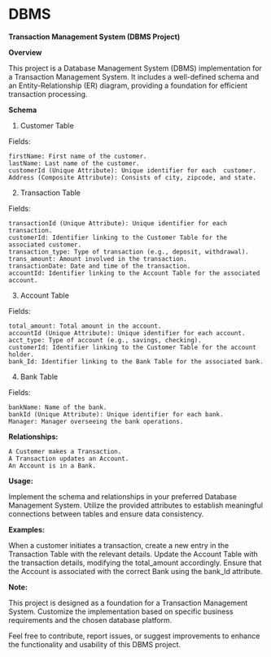 # DBMS
**Transaction Management System (DBMS Project)**

**Overview**

This project is a Database Management System (DBMS) implementation for a Transaction Management System. It includes a well-defined schema and an Entity-Relationship (ER) diagram, providing a foundation for efficient transaction processing.

**Schema**

1. Customer Table
   
Fields:

    firstName: First name of the customer.
    lastName: Last name of the customer.
    customerId (Unique Attribute): Unique identifier for each  customer.
    Address (Composite Attribute): Consists of city, zipcode, and state.

2. Transaction Table
   
Fields:

    transactionId (Unique Attribute): Unique identifier for each transaction.
    customerId: Identifier linking to the Customer Table for the associated customer.
    transaction_type: Type of transaction (e.g., deposit, withdrawal).
    trans_amount: Amount involved in the transaction.
    transactionDate: Date and time of the transaction.
    accountId: Identifier linking to the Account Table for the associated account.

3. Account Table
   
Fields:

    total_amount: Total amount in the account.
    accountId (Unique Attribute): Unique identifier for each account.
    acct_type: Type of account (e.g., savings, checking).
    customerId: Identifier linking to the Customer Table for the account holder.
    bank_Id: Identifier linking to the Bank Table for the associated bank.

4. Bank Table
   
Fields:

    bankName: Name of the bank.
    bankId (Unique Attribute): Unique identifier for each bank.
    Manager: Manager overseeing the bank operations.

**Relationships:**

    A Customer makes a Transaction.
    A Transaction updates an Account.
    An Account is in a Bank.

**Usage:**

Implement the schema and relationships in your preferred Database Management System. Utilize the provided attributes to establish meaningful connections between tables and ensure data consistency.

**Examples:**

When a customer initiates a transaction, create a new entry in the Transaction Table with the relevant details.
Update the Account Table with the transaction details, modifying the total_amount accordingly.
Ensure that the Account is associated with the correct Bank using the bank_Id attribute.

**Note:**

This project is designed as a foundation for a Transaction Management System. Customize the implementation based on specific business requirements and the chosen database platform.

Feel free to contribute, report issues, or suggest improvements to enhance the functionality and usability of this DBMS project.

